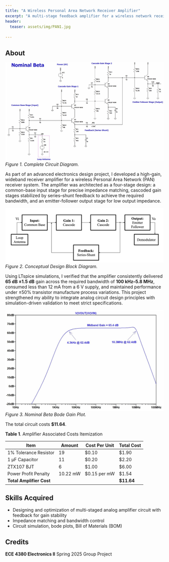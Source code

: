 ```yaml
---
title: "A Wireless Personal Area Network Receiver Amplifier"
excerpt: "A multi-stage feedback amplifier for a wireless network receiver with 65 dB gain and 100 kHz–5.8 MHz bandwidth"
header:
  teaser: assets/img/PAN1.jpg
   
---
```


## About
![Figure 1. Complete Circuit Diagram.](/assets/img/PAN3.jpg)
*Figure 1. Complete Circuit Diagram.*


As part of an advanced electronics design project, I developed a high-gain, wideband receiver amplifier for a wireless Personal Area Network (PAN) receiver system. The amplifier was architected as a four-stage design: a common-base input stage for precise impedance matching, cascoded gain stages stabilized by series–shunt feedback to achieve the required bandwidth, and an emitter-follower output stage for low output impedance. 

<!-- <img src="assets/img/PAN1.jpg"/>
<figure-caption>Figure 2. Conceptual Design Block Diagram.</figure-caption> -->
![Figure 2. Conceptual Design Block Diagram](/assets/img/PAN1.jpg)
*Figure 2. Conceptual Design Block Diagram.*

Using LTspice simulations, I verified that the amplifier consistently delivered **65 dB ±1.5 dB** gain across the required bandwidth of **100 kHz–5.8 MHz**, consumed less than 12 mA from a 6 V supply, and maintained performance under ±50% transistor manufacture process variations. This project strengthened my ability to integrate analog circuit design principles with simulation-driven validation to meet strict specifications.

![Figure 3. Nominal Beta Bode Gain Plot.](/assets/img/PAN2.jpg)
*Figure 3. Nominal Beta Bode Gain Plot.*

The total circuit costs **$11.64**.

**Table 1**. Amplifier Associated Costs Itemization

| Item                  | Amount   | Cost Per Unit     | Total Cost |
|-----------------------|----------|------------------|------------|
| 1% Tolerance Resistor | 19       | $0.10            | $1.90      |
| 1 μF Capacitor        | 11       | $0.20            | $2.20      |
| ZTX107 BJT            | 6        | $1.00            | $6.00      |
| Power Profit Penalty  | 10.22 mW | $0.15 per mW     | $1.54      |
| **Total Amplifier Cost** |          |                  | **$11.64** |


## Skills Acquired
* Designing and optimization of multi-staged analog amplifier circuit with feedback for gain stability
* Impedance matching and bandwidth control
* Circuit simulation, bode plots, Bill of Materials (BOM)

## Credits
**ECE 4380 Electronics II** Spring 2025 Group Project
